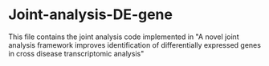 # Joint-analysis-DE-gene
This file contains the joint analysis code implemented in "A novel joint analysis framework improves identification of differentially expressed genes in cross disease transcriptomic analysis"
